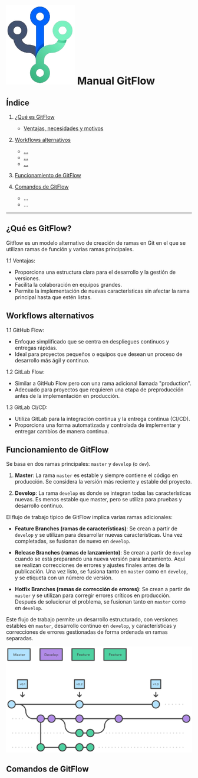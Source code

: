 # ![Imagen de GitFlow](../assets/git-flow.png "GitFlow") Manual GitFlow

## Índice

1. [¿Qué es GitFlow](#qué-es-gitflow)
   - [Ventajas, necesidades y motivos](ventajas-necesidades-y-motivos)

2. [Workflows alternativos](#workflows-alternativos)
   - [...](#...)
   - [...](#...)
   - [...](#...)
  
3. [Funcionamiento de GitFlow](#funcionamiento-de-gitflow)

4. [Comandos de GitFlow](#comandos-de-gitflow)
   - ...
   - ...

---

## ¿Qué es GitFlow?
   Gitflow es un modelo alternativo de creación de ramas en Git en el que se utilizan ramas de función y varias ramas principales.

   1.1 Ventajas:
   - Proporciona una estructura clara para el desarrollo y la gestión de versiones.
   - Facilita la colaboración en equipos grandes.
   - Permite la implementación de nuevas características sin afectar la rama principal hasta que estén listas.

## Workflows alternativos
   1.1 GitHub Flow:
   - Enfoque simplificado que se centra en despliegues continuos y entregas rápidas.
   - Ideal para proyectos pequeños o equipos que desean un proceso de desarrollo más ágil y continuo.

   1.2 GitLab Flow:
   - Similar a GitHub Flow pero con una rama adicional llamada "production".
   - Adecuado para proyectos que requieren una etapa de preproducción antes de la implementación en producción.

   1.3 GitLab CI/CD:
   - Utiliza GitLab para la integración continua y la entrega continua (CI/CD).
   - Proporciona una forma automatizada y controlada de implementar y entregar cambios de manera continua.

## Funcionamiento de GitFlow

Se basa en dos ramas principales: `master` y `develop` (o `dev`).

1. **Master**:
   La rama `master` es estable y siempre contiene el código en producción. Se considera la versión más reciente y estable del proyecto.

2. **Develop**:
   La rama `develop` es donde se integran todas las características nuevas. Es menos estable que master, pero se utiliza para pruebas y desarrollo
   continuo.

El flujo de trabajo típico de GitFlow implica varias ramas adicionales:

- **Feature Branches (ramas de características)**:
  Se crean a partir de `develop` y se utilizan para desarrollar nuevas características. Una vez completadas, se fusionan de nuevo en `develop`.

- **Release Branches (ramas de lanzamiento)**:
  Se crean a partir de `develop` cuando se está preparando una nueva versión para lanzamiento. Aquí se realizan correcciones de errores y ajustes
  finales antes de la publicación. Una vez listo, se fusiona tanto en `master` como en `develop`, y se etiqueta con un número de versión.

- **Hotfix Branches (ramas de corrección de errores)**:
  Se crean a partir de `master` y se utilizan para corregir errores críticos en producción. Después de solucionar el problema, se fusionan tanto en
  `master` como en `develop`.

Este flujo de trabajo permite un desarrollo estructurado, con versiones estables en `master`, desarrollo continuo en `develop`, y características y correcciones de errores gestionadas de forma ordenada en ramas separadas.

![Imagen de las ramas GitFlow](../assets/git-flow-works.svg "Ramas GitFlow")

## Comandos de GitFlow
